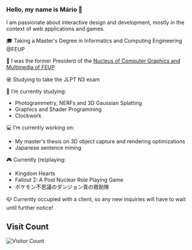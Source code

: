 ### Hello, my name is Mário 👋

I am passionate about interactive design and development, mostly in the context of web applications and games.

🎓 Taking a Master's Degree in Informatics and Computing Engineering @FEUP

:briefcase: I was the former President of the [Nucleus of Computer Graphics and Multimedia of FEUP](ncgm.fe.up.pt)

:secret: Studying to take the JLPT N3 exam

:notebook: I’m currently studying:
  - Photogrammetry, NERFs and 3D Gaussian Splatting
  - Graphics and Shader Programming
  - Clockwork
  
:computer: I’m currently working on:
  - My master's thesis on 3D object capture and rendering optimizations
  - Japanese sentence mining
  
:video_game: Currently (re)playing:
  - Kingdom Hearts
  - Fallout 2: A Post Nuclear Role Playing Game
  - ポケモン不思議のダンジョン青の救助隊

📪 Currently occupied with a client, so any new inquiries will have to wait until further notice!

## Visit Count
![Visitor Count](https://profile-counter.glitch.me/Retchut/count.svg)
